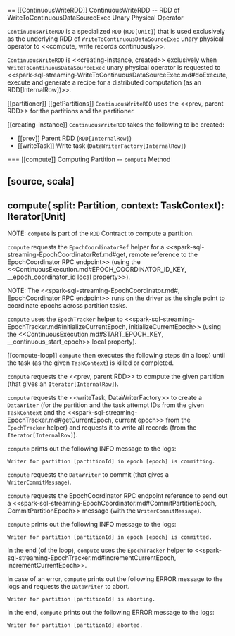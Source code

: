 == [[ContinuousWriteRDD]] ContinuousWriteRDD -- RDD of WriteToContinuousDataSourceExec Unary Physical Operator

`ContinuousWriteRDD` is a specialized `RDD` (`RDD[Unit]`) that is used exclusively as the underlying RDD of `WriteToContinuousDataSourceExec` unary physical operator to <<compute, write records continuously>>.

`ContinuousWriteRDD` is <<creating-instance, created>> exclusively when `WriteToContinuousDataSourceExec` unary physical operator is requested to <<spark-sql-streaming-WriteToContinuousDataSourceExec.md#doExecute, execute and generate a recipe for a distributed computation (as an RDD[InternalRow])>>.

[[partitioner]]
[[getPartitions]]
`ContinuousWriteRDD` uses the <<prev, parent RDD>> for the partitions and the partitioner.

[[creating-instance]]
`ContinuousWriteRDD` takes the following to be created:

* [[prev]] Parent RDD (`RDD[InternalRow]`)
* [[writeTask]] Write task (`DataWriterFactory[InternalRow]`)

=== [[compute]] Computing Partition -- `compute` Method

[source, scala]
----
compute(
  split: Partition,
  context: TaskContext): Iterator[Unit]
----

NOTE: `compute` is part of the `RDD` Contract to compute a partition.

`compute` requests the `EpochCoordinatorRef` helper for a <<spark-sql-streaming-EpochCoordinatorRef.md#get, remote reference to the EpochCoordinator RPC endpoint>> (using the <<ContinuousExecution.md#EPOCH_COORDINATOR_ID_KEY, __epoch_coordinator_id local property>>).

NOTE: The <<spark-sql-streaming-EpochCoordinator.md#, EpochCoordinator RPC endpoint>> runs on the driver as the single point to coordinate epochs across partition tasks.

`compute` uses the `EpochTracker` helper to <<spark-sql-streaming-EpochTracker.md#initializeCurrentEpoch, initializeCurrentEpoch>> (using the <<ContinuousExecution.md#START_EPOCH_KEY, __continuous_start_epoch>> local property).

[[compute-loop]]
`compute` then executes the following steps (in a loop) until the task (as the given `TaskContext`) is killed or completed.

`compute` requests the <<prev, parent RDD>> to compute the given partition (that gives an `Iterator[InternalRow]`).

`compute` requests the <<writeTask, DataWriterFactory>> to create a `DataWriter` (for the partition and the task attempt IDs from the given `TaskContext` and the <<spark-sql-streaming-EpochTracker.md#getCurrentEpoch, current epoch>> from the `EpochTracker` helper) and requests it to write all records (from the `Iterator[InternalRow]`).

`compute` prints out the following INFO message to the logs:

```
Writer for partition [partitionId] in epoch [epoch] is committing.
```

`compute` requests the `DataWriter` to commit (that gives a `WriterCommitMessage`).

`compute` requests the EpochCoordinator RPC endpoint reference to send out a <<spark-sql-streaming-EpochCoordinator.md#CommitPartitionEpoch, CommitPartitionEpoch>> message (with the `WriterCommitMessage`).

`compute` prints out the following INFO message to the logs:

```
Writer for partition [partitionId] in epoch [epoch] is committed.
```

In the end (of the loop), `compute` uses the `EpochTracker` helper to <<spark-sql-streaming-EpochTracker.md#incrementCurrentEpoch, incrementCurrentEpoch>>.

In case of an error, `compute` prints out the following ERROR message to the logs and requests the `DataWriter` to abort.

```
Writer for partition [partitionId] is aborting.
```

In the end, `compute` prints out the following ERROR message to the logs:

```
Writer for partition [partitionId] aborted.
```
